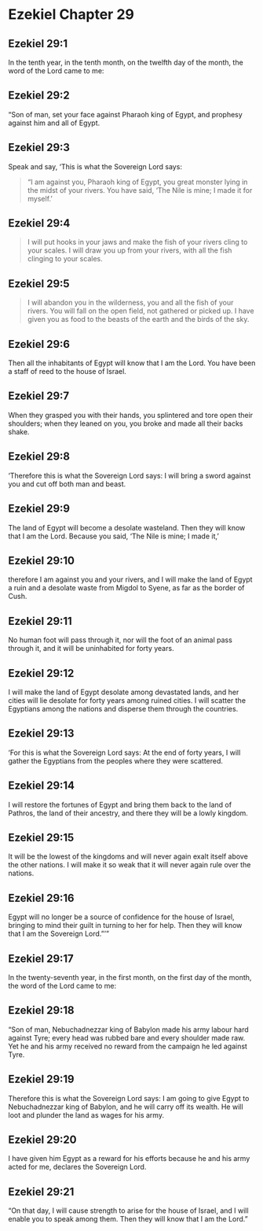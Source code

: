 # Ezekiel Chapter 29

## Ezekiel 29:1

In the tenth year, in the tenth month, on the twelfth day of the month, the word of the Lord came to me:

## Ezekiel 29:2

“Son of man, set your face against Pharaoh king of Egypt, and prophesy against him and all of Egypt.

## Ezekiel 29:3

Speak and say, ‘This is what the Sovereign Lord says:

> “I am against you, Pharaoh king of Egypt,
> you great monster lying in the midst of your rivers.
> You have said, ‘The Nile is mine; I made it for myself.’

## Ezekiel 29:4

> I will put hooks in your jaws
> and make the fish of your rivers cling to your scales.
> I will draw you up from your rivers,
> with all the fish clinging to your scales.

## Ezekiel 29:5

> I will abandon you in the wilderness,
> you and all the fish of your rivers.
> You will fall on the open field,
> not gathered or picked up.
> I have given you as food
> to the beasts of the earth and the birds of the sky.

## Ezekiel 29:6

Then all the inhabitants of Egypt will know that I am the Lord. You have been a staff of reed to the house of Israel.

## Ezekiel 29:7

When they grasped you with their hands, you splintered and tore open their shoulders; when they leaned on you, you broke and made all their backs shake.

## Ezekiel 29:8

‘Therefore this is what the Sovereign Lord says: I will bring a sword against you and cut off both man and beast.

## Ezekiel 29:9

The land of Egypt will become a desolate wasteland. Then they will know that I am the Lord. Because you said, ‘The Nile is mine; I made it,’

## Ezekiel 29:10

therefore I am against you and your rivers, and I will make the land of Egypt a ruin and a desolate waste from Migdol to Syene, as far as the border of Cush.

## Ezekiel 29:11

No human foot will pass through it, nor will the foot of an animal pass through it, and it will be uninhabited for forty years.

## Ezekiel 29:12

I will make the land of Egypt desolate among devastated lands, and her cities will lie desolate for forty years among ruined cities. I will scatter the Egyptians among the nations and disperse them through the countries.

## Ezekiel 29:13

‘For this is what the Sovereign Lord says: At the end of forty years, I will gather the Egyptians from the peoples where they were scattered.

## Ezekiel 29:14

I will restore the fortunes of Egypt and bring them back to the land of Pathros, the land of their ancestry, and there they will be a lowly kingdom.

## Ezekiel 29:15

It will be the lowest of the kingdoms and will never again exalt itself above the other nations. I will make it so weak that it will never again rule over the nations.

## Ezekiel 29:16

Egypt will no longer be a source of confidence for the house of Israel, bringing to mind their guilt in turning to her for help. Then they will know that I am the Sovereign Lord.”’”

## Ezekiel 29:17

In the twenty-seventh year, in the first month, on the first day of the month, the word of the Lord came to me:

## Ezekiel 29:18

“Son of man, Nebuchadnezzar king of Babylon made his army labour hard against Tyre; every head was rubbed bare and every shoulder made raw. Yet he and his army received no reward from the campaign he led against Tyre.

## Ezekiel 29:19

Therefore this is what the Sovereign Lord says: I am going to give Egypt to Nebuchadnezzar king of Babylon, and he will carry off its wealth. He will loot and plunder the land as wages for his army.

## Ezekiel 29:20

I have given him Egypt as a reward for his efforts because he and his army acted for me, declares the Sovereign Lord.

## Ezekiel 29:21

“On that day, I will cause strength to arise for the house of Israel, and I will enable you to speak among them. Then they will know that I am the Lord.”
